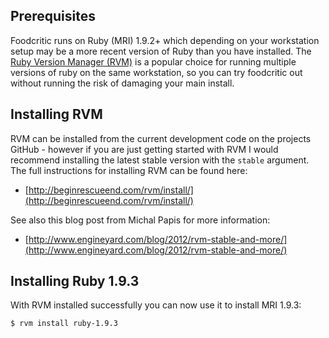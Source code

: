 ## Prerequisites
Foodcritic runs on Ruby (MRI) 1.9.2+ which depending on your workstation setup may be a more recent version of Ruby than you have installed. The [Ruby Version Manager (RVM)](http://beginrescueend.com/) is a popular choice for running multiple versions of ruby on the same workstation, so you can try foodcritic out without running the risk of damaging your main install.

## Installing RVM
RVM can be installed from the current development code on the projects GitHub - however if you are just getting started with RVM I would recommend installing the latest stable version with the `stable` argument. The full instructions for installing RVM can be found here:

* [http://beginrescueend.com/rvm/install/](http://beginrescueend.com/rvm/install/)

See also this blog post from Michal Papis for more information:

* [http://www.engineyard.com/blog/2012/rvm-stable-and-more/](http://www.engineyard.com/blog/2012/rvm-stable-and-more/)

## Installing Ruby 1.9.3
With RVM installed successfully you can now use it to install MRI 1.9.3:

    $ rvm install ruby-1.9.3
